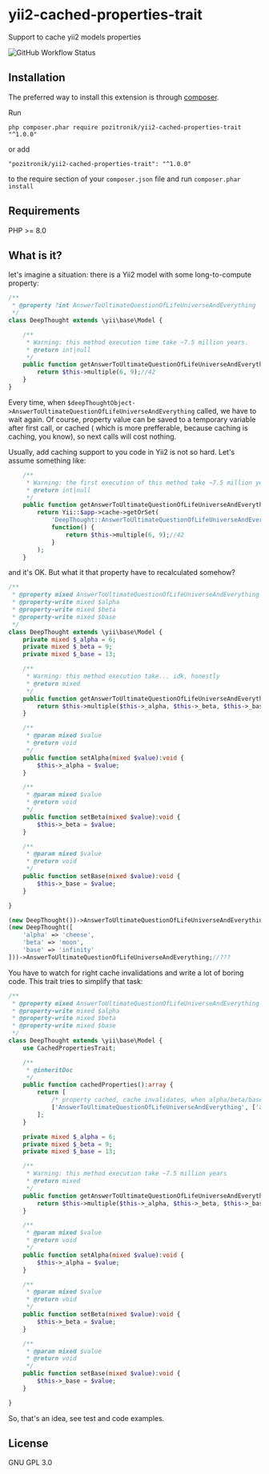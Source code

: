 # yii2-cached-properties-trait

Support to cache yii2 models properties

![GitHub Workflow Status](https://img.shields.io/github/workflow/status/pozitronik/yii2-cached-properties-trait/CI%20with%20PostgreSQL)

Installation
------------

The preferred way to install this extension is through [composer](http://getcomposer.org/download/).

Run

```
php composer.phar require pozitronik/yii2-cached-properties-trait "^1.0.0"
```

or add

```
"pozitronik/yii2-cached-properties-trait": "^1.0.0"
```

to the require section of your `composer.json` file and run `composer.phar install`

Requirements
------------

PHP >= 8.0

What is it?
-----------

let's imagine a situation: there is a Yii2 model with some long-to-compute property:

```php
/**
 * @property ?int AnswerToUltimateQuestionOfLifeUniverseAndEverything
 */
class DeepThought extends \yii\base\Model {

	/**
	 * Warning: this method execution time take ~7.5 million years.
	 * @return int|null
	 */
	public function getAnswerToUltimateQuestionOfLifeUniverseAndEverything():?int {
		return $this->multiple(6, 9);//42
	}
}

```

Every time, when ```$deepThoughtObject->AnswerToUltimateQuestionOfLifeUniverseAndEverything``` called, we have
to wait again. Of course, property value can be saved to a temporary variable after first call, or cached (
which is more prefferable, because caching is caching, you know), so next calls will cost nothing.

Usually, add caching support to you code in Yii2 is not so hard. Let's assume something like:

```php
	/**
	 * Warning: the first execution of this method take ~7.5 million years
	 * @return int|null
	 */
	public function getAnswerToUltimateQuestionOfLifeUniverseAndEverything():?int {
		return Yii::$app->cache->getOrSet(
			'DeepThought::AnswerToUltimateQuestionOfLifeUniverseAndEverything',
			function() {
				return $this->multiple(6, 9);//42
			}
		);
	}
```

and it's OK. But what it that property have to recalculated somehow?

```php
/**
 * @property mixed AnswerToUltimateQuestionOfLifeUniverseAndEverything
 * @property-write mixed $alpha
 * @property-write mixed $beta
 * @property-write mixed $base
 */
class DeepThought extends \yii\base\Model {
	private mixed $_alpha = 6;
	private mixed $_beta = 9;
	private mixed $_base = 13;

	/**
	 * Warning: this method execution take... idk, honestly
	 * @return mixed
	 */
	public function getAnswerToUltimateQuestionOfLifeUniverseAndEverything():mixed {
		return $this->multiple($this->_alpha, $this->_beta, $this->_base);//???
	}

	/**
	 * @param mixed $value
	 * @return void
	 */
	public function setAlpha(mixed $value):void {
		$this->_alpha = $value;
	}

	/**
	 * @param mixed $value
	 * @return void
	 */
	public function setBeta(mixed $value):void {
		$this->_beta = $value;
	}

	/**
	 * @param mixed $value
	 * @return void
	 */
	public function setBase(mixed $value):void {
		$this->_base = $value;
	}

}

(new DeepThought())->AnswerToUltimateQuestionOfLifeUniverseAndEverything;//ok, 42?
(new DeepThought([
	'alpha' => 'cheese',
	'beta' => 'moon',
	'base' => 'infinity'
]))->AnswerToUltimateQuestionOfLifeUniverseAndEverything;//???
```

You have to watch for right cache invalidations and write a lot of boring code. This trait tries to simplify
that task:

```php
/**
 * @property mixed AnswerToUltimateQuestionOfLifeUniverseAndEverything
 * @property-write mixed $alpha
 * @property-write mixed $beta
 * @property-write mixed $base
 */
class DeepThought extends \yii\base\Model {
	use CachedPropertiesTrait;

	/**
	 * @inheritDoc
	 */
	public function cachedProperties():array {
		return [
			/* property cached, cache invalidates, when alpha/beta/base values are changed */
			['AnswerToUltimateQuestionOfLifeUniverseAndEverything', ['alpha', 'beta', 'base']]
		];
	}

	private mixed $_alpha = 6;
	private mixed $_beta = 9;
	private mixed $_base = 13;

	/**
	 * Warning: this method execution take ~7.5 million years
	 * @return mixed
	 */
	public function getAnswerToUltimateQuestionOfLifeUniverseAndEverything():mixed {
		return $this->multiple($this->_alpha, $this->_beta, $this->_base);//???
	}

	/**
	 * @param mixed $value
	 * @return void
	 */
	public function setAlpha(mixed $value):void {
		$this->_alpha = $value;
	}

	/**
	 * @param mixed $value
	 * @return void
	 */
	public function setBeta(mixed $value):void {
		$this->_beta = $value;
	}

	/**
	 * @param mixed $value
	 * @return void
	 */
	public function setBase(mixed $value):void {
		$this->_base = $value;
	}

}
```

So, that's an idea, see test and code examples.

License
-------

GNU GPL 3.0
